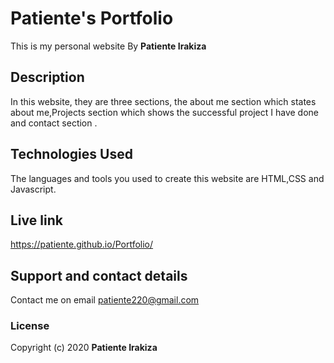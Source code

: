 
# Patiente's Portfolio
This is my personal website
 By **Patiente Irakiza**
## Description
In this website, they are three sections, the about me section which states about me,Projects section which shows the successful project I have done and contact section .
## Technologies Used
The languages and tools you used to create this website are HTML,CSS and Javascript.
## Live link
https://patiente.github.io/Portfolio/
## Support and contact details
Contact me on email patiente220@gmail.com
### License
Copyright (c) 2020 **Patiente Irakiza**
